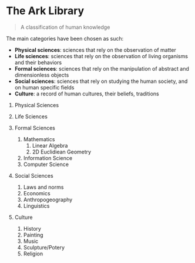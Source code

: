 # The Ark Library

> A classification of human knowledge

The main categories have been chosen as such:

- **Physical sciences**: sciences that rely on the observation of matter
- **Life sciences**: sciences that rely on the observation of living organisms and their behaviors
- **Formal sciences**: sciences that rely on the manipulation of abstract and dimensionless objects
- **Social sciences**: sciences that rely on studying the human society, and on human specific fields
- **Culture**: a record of human cultures, their beliefs, traditions

1. Physical Sciences
	
2. Life Sciences
3. Formal Sciences
	1. Mathematics
		1. Linear Algebra
		2. 2D Euclidiean Geometry
	3. Information Science
	4. Computer Science
4. Social Sciences
	1. Laws and norms
	2. Economics
	3. Anthropogeography
	4. Linguistics
5. Culture
	1. History
	2. Painting
	3. Music
	4. Sculpture/Potery
	5. Religion
